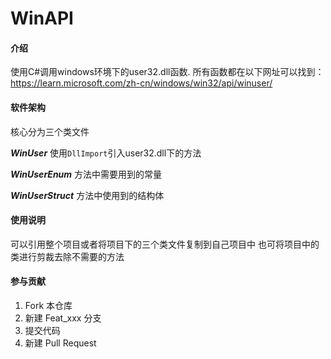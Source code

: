 # WinAPI

#### 介绍
使用C#调用windows环境下的user32.dll函数.
所有函数都在以下网址可以找到：https://learn.microsoft.com/zh-cn/windows/win32/api/winuser/

#### 软件架构

核心分为三个类文件

***WinUser*** 使用`DllImport`引入user32.dll下的方法

***WinUserEnum*** 方法中需要用到的常量

***WinUserStruct*** 方法中使用到的结构体

#### 使用说明

可以引用整个项目或者将项目下的三个类文件复制到自己项目中
也可将项目中的类进行剪裁去除不需要的方法

#### 参与贡献

1.  Fork 本仓库
2.  新建 Feat_xxx 分支
3.  提交代码
4.  新建 Pull Request
